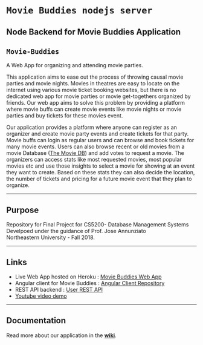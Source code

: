# `Movie Buddies nodejs server`
## Node Backend for Movie Buddies Application

## `Movie-Buddies`

A Web App for organizing and attending movie parties.

This application aims to ease out the process of throwing causal movie parties and movie nights.
Movies in theatres are easy to locate on the internet using various movie ticket booking websites, but there is no dedicated web app for movie parties or movie get-togethers organized by friends. Our web app aims to solve this problem by providing a platform where movie buffs can create movie events like movie nights or movie parties and buy tickets for these movies event.

Our application provides a platform where anyone can register as an organizer and create movie party events and create tickets for that party. Movie buffs can login as regular users and can browse and book tickets for many movie events.
Users can also browse recent or old movies from a movie Database ([The Movie DB](https://www.themoviedb.org/)) and add votes to request a movie. The organizers can access stats like most requested movies, most popular movies etc and use those insights to select a movie for showing at an event they want to create. Based on these stats they can also decide the location, the number of tickets and pricing for a future movie event that they plan to organize.

---

## Purpose

Repository for Final Project for CS5200- Database Management Systems <br>
Develpoed under the guidance of Prof. Jose Annunziato <br>
Northeastern University - Fall 2018. <br>

---

## Links
* Live Web App hosted on Heroku : [Movie Buddies Web App](https://movie-buddies-client.herokuapp.com/home)
* Angular client for Movie Buddies : [Angular Client Repository](https://github.com/karantyagi/cs5200_fall2018_HKS)
* REST API backend : [User REST API](https://movie-buddies.herokuapp.com/api/user)
* [Youtube video demo](https://youtu.be/wb7UYJe9SmI)

---

## Documentation
Read more about our application in the __[wiki](https://github.com/karantyagi/movieBuddies/wiki)__.
